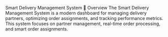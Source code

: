 Smart Delivery Management System 🚚
Overview
The Smart Delivery Management System is a modern dashboard for managing delivery partners, optimizing order assignments, and tracking performance metrics. This system focuses on partner management, real-time order processing, and smart order assignments.

